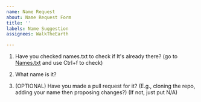 ```yaml
---
name: Name Request
about: Name Request Form
title: ''
labels: Name Suggestion
assignees: WalkTheEarth

---
```


1. Have you checked names.txt to check if It's already there? (go to [Names.txt](https://raw.githubusercontent.com/WalkTheEarth/Blahaj/main/names.txt) and use Ctrl+f to check)

2. What name is it?

3. (OPTIONAL) Have you made a pull request for it? (E.g., cloning the repo, adding your name then proposing changes?) (If not, just put N/A)
